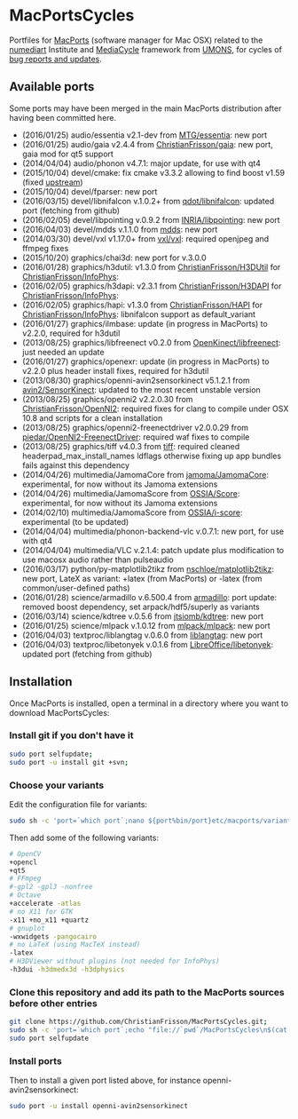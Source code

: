 # MacPortsCycles

Portfiles for [MacPorts](https://www.macports.org) (software manager for Mac OSX) related to the [numediart](http://www.numediart.org) Institute and [MediaCycle](http://www.numediart.org/tools/mediacycle/) framework from [UMONS](http://www.umons.ac.be), for cycles of [bug reports and updates](https://trac.macports.org).

## Available ports

Some ports may have been merged in the main MacPorts distribution after having been committed here.

* (2016/01/25) audio/essentia v2.1-dev from [MTG/essentia](https://github.com/MTG/essentia): new port
* (2016/01/25) audio/gaia v2.4.4 from [ChristianFrisson/gaia](https://github.com/ChristianFrisson/gaia): new port, gaia mod for qt5 support 
* (2014/04/04) audio/phonon v4.7.1: major update, for use with qt4
* (2015/10/04) devel/cmake: fix cmake v3.3.2 allowing to find boost v1.59 (fixed [upstream](https://github.com/Kitware/CMake/commit/ff5bb2efbe9f7bb4a1824b0ad727713fcd6bc54a?diff=split))
* (2015/10/04) devel/fparser: new port
* (2016/03/15) devel/libnifalcon v.1.0.2+ from [qdot/libnifalcon](https://github.com/qdot/libnifalcon): updated port (fetching from github)
* (2016/02/05) devel/libpointing v.0.9.2 from [INRIA/libpointing](https://github.com/INRIA/libpointing): new port
* (2016/04/03) devel/mdds v.1.1.0 from [mdds](http://gitlab.com/mdds/mdds): new port
* (2014/03/30) devel/vxl v1.17.0+ from [vxl/vxl](https://github.com/vxl/vxl): required openjpeg and ffmpeg fixes
* (2015/10/20) graphics/chai3d: new port for v.3.0.0
* (2016/01/28) graphics/h3dutil: v1.3.0 from [ChristianFrisson/H3DUtil](https://github.com/ChristianFrisson/H3DUtil) for [ChristianFrisson/InfoPhys](https://github.com/ChristianFrisson/InfoPhys):   
* (2016/02/05) graphics/h3dapi: v2.3.1 from [ChristianFrisson/H3DAPI](https://github.com/ChristianFrisson/H3DAPI) for [ChristianFrisson/InfoPhys](https://github.com/ChristianFrisson/InfoPhys):  
* (2016/02/05) graphics/hapi: v1.3.0 from [ChristianFrisson/HAPI](https://github.com/ChristianFrisson/HAPI) for [ChristianFrisson/InfoPhys](https://github.com/ChristianFrisson/InfoPhys): libnifalcon support as default_variant
* (2016/01/27) graphics/ilmbase: update (in progress in MacPorts) to v2.2.0, required for h3dutil
* (2013/08/25) graphics/libfreenect v0.2.0 from [OpenKinect/libfreenect](https://github.com/OpenKinect/libfreenect): just needed an update
* (2016/01/27) graphics/openexr: update (in progress in MacPorts) to v2.2.0 plus header install fixes, required for h3dutil
* (2013/08/30) graphics/openni-avin2sensorkinect v5.1.2.1 from [avin2/SensorKinect](https://github.com/avin2/SensorKinect): updated to the most recent unstable version
* (2013/08/25) graphics/openni2 v2.2.0.30 from [ChristianFrisson/OpenNI2](https://github.com/ChristianFrisson/OpenNI2): required fixes for clang to compile under OSX 10.8 and scripts for a clean installation
* (2013/08/25) graphics/openni2-freenectdriver v2.0.0.29 from [piedar/OpenNI2-FreenectDriver](https://github.com/piedar/OpenNI2-FreenectDriver): required waf fixes to compile
* (2013/08/25) graphics/tiff v4.0.3 from [tiff](http://www.remotesensing.org/libtiff/): required cleaned headerpad_max_install_names ldflags otherwise fixing up app bundles fails against this dependency
* (2014/04/26) multimedia/JamomaCore from [jamoma/JamomaCore](https://github.com/ChristianFrisson/JamomaCore): experimental, for now without its Jamoma extensions
* (2014/04/26) multimedia/JamomaScore from [OSSIA/Score](https://github.com/ChristianFrisson/Score): experimental, for now without its Jamoma extensions
* (2014/02/10) multimedia/JamomaScore from [OSSIA/i-score](https://github.com/ChristianFrisson/i-score): experimental (to be updated)
* (2014/04/04) multimedia/phonon-backend-vlc v.0.7.1: new port, for use with qt4
* (2014/04/04) multimedia/VLC v.2.1.4: patch update plus modification to use macosx audio rather than pulseaudio
* (2016/03/17) python/py-matplotlib2tikz from [nschloe/matplotlib2tikz](https://github.com/nschloe/matplotlib2tikz): new port, LateX as variant: +latex (from MacPorts) or -latex (from common/user-defined paths)
* (2016/01/28) science/armadillo v.6.500.4 from [armadillo](http://arma.sourceforge.net): port update: removed boost dependency, set arpack/hdf5/superly as variants
* (2016/03/14) science/kdtree v.0.5.6 from [jtsiomb/kdtree](https://github.com/jtsiomb/kdtree): new port
* (2016/01/25) science/mlpack v.1.0.12 from [mlpack/mlpack](https://github.com/mlpack/mlpack): new port
* (2016/04/03) textproc/liblangtag v.0.6.0 from [liblangtag](http://tagoh.bitbucket.org/liblangtag/): new port
* (2016/04/03) textproc/libetonyek v.0.1.6 from [LibreOffice/libetonyek](https://github.com/LibreOffice/libetonyek): updated port (fetching from github)

## Installation

Once MacPorts is installed, open a terminal in a directory where you want to download MacPortsCycles:

### Install git if you don't have it
```bash
sudo port selfupdate; 
sudo port -u install git +svn; 
```

### Choose your variants
Edit the configuration file for variants:
```bash
sudo sh -c 'port=`which port`;nano ${port%bin/port}etc/macports/variants.conf'; 
```
Then add some of the following variants:
```bash
# OpenCV
+opencl 
+qt5
# FFmpeg
#-gpl2 -gpl3 -nonfree
# Octave
+accelerate -atlas
# no X11 for GTK
-x11 +no_x11 +quartz
# gnuplot
-wxwidgets -pangocairo
# no LaTeX (using MacTeX instead)
-latex
# H3DViewer without plugins (not needed for InfoPhys)
-h3dui -h3dmedx3d -h3dphysics
```

### Clone this repository and add its path to the MacPorts sources before other entries
```bash
git clone https://github.com/ChristianFrisson/MacPortsCycles.git; 
sudo sh -c 'port=`which port`;echo "file://`pwd`/MacPortsCycles\n$(cat ${port%bin/port}etc/macports/sources.conf)" > ${port%bin/port}etc/macports/sources.conf'; 
sudo port selfupdate
```

### Install ports
Then to install a given port listed above, for instance openni-avin2sensorkinect:
```bash
sudo port -u install openni-avin2sensorkinect
```